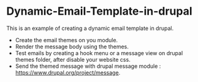 # Dynamic-Email-Template-in-drupal

This is an example of creating a dynamic email template in drupal.
* Create the email themes on you module.
* Render the message body using the themes.
* Test emails by creating a hook menu or a message view on drupal themes folder, after disable your website css.
* Send the themed message with drupal message module : https://www.drupal.org/project/message.

